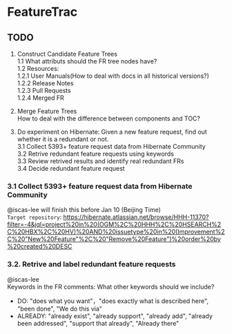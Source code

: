 # FeatureTrac
## TODO
1. Construct Candidate Feature Trees<br>
  1.1 What attributs should the FR tree nodes have?<br>
  1.2 Resources: <br>
    1.2.1 User Manuals(How to deal with docs in all historical versions?)<br>
    1.2.2 Release Notes<br>
    1.2.3 Pull Requests<br>
    1.2.4 Merged FR<br>

2. Merge Feature Trees<br>
How to deal with the difference between components and TOC?

3. Do experiment on Hibernate: Given a new feature request, find out whether it is a redundant or not.<br>
  3.1 Collect 5393+ feature request data from Hibernate Community<br>
  3.2 Retrive redundant feature requests using keywords<br>
  3.3 Review retrived results and identify real redundant FRs<br>
  3.4 Decide redundant feature request<br>

### 3.1 Collect 5393+ feature request data from Hibernate Community
@iscas-lee will finish this before Jan 10 (Beijing Time) <br>
`Target repository`: https://hibernate.atlassian.net/browse/HHH-11370?filter=-4&jql=project%20in%20(OGM%2C%20HHH%2C%20HSEARCH%2C%20HBX%2C%20HV)%20AND%20issuetype%20in%20(Improvement%2C%20"New%20Feature"%2C%20"Remove%20Feature")%20order%20by%20created%20DESC<br>

### 3.2. Retrive and label redundant feature requests
@iscas-lee<br>
Keywords in the FR comments: What other keywords should we include?
* DO: "does what you want"，"does exactly what is described here", "been done", "We do this via"
* ALREADY: "already exist", "already support", "already add", "already been addressed", "support that already", "Already there"

